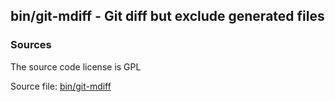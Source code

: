 ## bin/git-mdiff - Git diff but exclude generated files


### Sources
<a href="#sources"></a>
<!-- dev.mdmark  mdmark:MDSECTION  state:BEG_AUTO  param:Sources -->
The source code license is GPL

Source file: [bin/git-mdiff](/bin/git-mdiff)

<!-- dev.mdmark  mdmark:MDSECTION  state:END_AUTO  param:Sources -->

